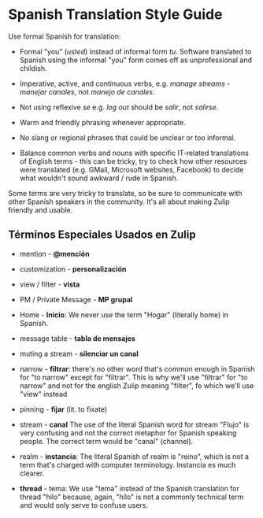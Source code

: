 # Spanish Translation Style Guide

Use formal Spanish for translation:

* Formal "you" (*usted*) instead of informal form *tu*. Software
  translated to Spanish using the informal "you" form comes off as
  unprofessional and childish.

* Imperative, active, and continuous verbs, e.g. *manage streams* -
  *manejar canales*, not *manejo de canales*.

* Not using reflexive *se* e.g. *log out* should be *salir*, not *salirse*.

* Warm and friendly phrasing whenever appropriate.

* No slang or regional phrases that could be unclear or too informal.

* Balance common verbs and nouns with specific IT-related translations
  of English terms - this can be tricky, try to check how other
  resources were translated (e.g. GMail, Microsoft websites, Facebook)
  to decide what wouldn't sound awkward / rude in Spanish.

Some terms are very tricky to translate, so be sure to communicate
with other Spanish speakers in the community. It's all about making
Zulip friendly and usable.

## Términos Especiales Usados en Zulip

* mention - **@mención**
* customization - **personalización**
* view / filter - **vista**
* PM / Private Message - **MP grupal**
* Home - **Inicio**: We never use the term "Hogar" (literally home) in Spanish.
* message table - **tabla de mensajes**
* muting a stream - **silenciar un canal**
* narrow - **filtrar**: there's no other word that's common enough in
  Spanish for "to narrow" except for "filtrar". This is why we'll use
  "filtrar" for "to narrow" and not for the english Zulip meaning
  "filter", fo which we'll use "view" instead
* pinning - **fijar** (lit. to fixate)
* stream - **canal** The use of the literal Spanish word for stream
  "Flujo" is very confusing and not the correct metaphor for Spanish
  speaking people. The correct term would be "canal" (channel).
* realm - **instancia**: The literal Spanish of realm is "reino",
  which is not a term that's charged with computer
  terminology. Instancia es much clearer.

* **thread** - tema: We use "tema" instead of the Spanish translation
  for thread "hilo" because, again, "hilo" is not a commonly
  technical term and would only serve to confuse users.
